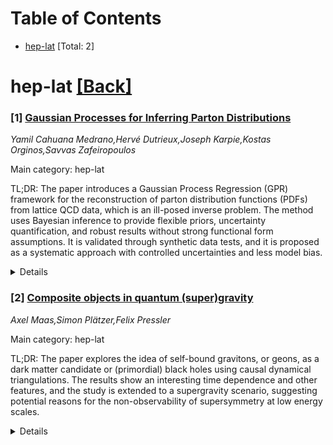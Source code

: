 <div id=toc></div>

# Table of Contents

- [hep-lat](#hep-lat) [Total: 2]


<div id='hep-lat'></div>

# hep-lat [[Back]](#toc)

### [1] [Gaussian Processes for Inferring Parton Distributions](https://arxiv.org/abs/2510.21041)
*Yamil Cahuana Medrano,Hervé Dutrieux,Joseph Karpie,Kostas Orginos,Savvas Zafeiropoulos*

Main category: hep-lat

TL;DR: The paper introduces a Gaussian Process Regression (GPR) framework for the reconstruction of parton distribution functions (PDFs) from lattice QCD data, which is an ill-posed inverse problem. The method uses Bayesian inference to provide flexible priors, uncertainty quantification, and robust results without strong functional form assumptions. It is validated through synthetic data tests, and it is proposed as a systematic approach with controlled uncertainties and less model bias.


<details>
  <summary>Details</summary>
Motivation: The motivation behind this paper is to address the challenges associated with the extraction of parton distribution functions (PDFs) from experimental or lattice QCD data, which is known to be an ill-posed inverse problem. The authors aim to improve the reliability and reduce the systematic uncertainties of PDF reconstructions by proposing a new method based on Gaussian Process Regression (GPR).

Method: The authors employ a Gaussian Process Regression (GPR) framework within a Bayesian context to reconstruct PDFs. They use GPR as a non-parametric and flexible prior that encodes uncertainties and correlations, while avoiding the imposition of rigid functional forms. The study also explores various kernel choices, mean functions, and hyperparameter treatments. Additionally, they utilize the Kullback-Leibler divergence to measure the information gained from the data.

Result: Through synthetic data tests, the authors demonstrate that their GPR-based method is consistent and robust. The results show that the GPR approach can provide a systematic and non-parametric way to reconstruct PDFs, offering controlled uncertainty estimates and reduced model bias in the context of lattice QCD analyses.

Conclusion: The paper concludes that Gaussian Process Regression (GPR) is a promising and systematic approach for the reconstruction of parton distribution functions (PDFs) from lattice QCD data. It offers several advantages over traditional methods, including the ability to handle uncertainties and correlations flexibly, without being constrained by specific functional forms, and it provides more reliable and less biased results.

Abstract: The extraction of parton distribution functions (PDFs) from experimental or
lattice QCD data is an ill-posed inverse problem, where regularization strongly
impacts both systematic uncertainties and the reliability of the results. We
study a framework based on Gaussian Process Regression (GPR) to reconstruct
PDFs from lattice QCD matrix elements. Within a Bayesian framework, Gaussian
processes serve as flexible priors that encode uncertainties, correlations, and
constraints without imposing rigid functional forms. We investigate a wide
range of kernel choices, mean functions, and hyperparameter treatments. We
quantify information gained from the data using the Kullback Leibler
divergence. Synthetic data tests demonstrate the consistency and robustness of
the method. Our study establishes GPR as a systematic and non-parametric
approach to PDF reconstruction, offering controlled uncertainty estimates and
reduced model bias in lattice QCD analyses.

</details>


### [2] [Composite objects in quantum (super)gravity](https://arxiv.org/abs/2510.21248)
*Axel Maas,Simon Plätzer,Felix Pressler*

Main category: hep-lat

TL;DR: The paper explores the idea of self-bound gravitons, or geons, as a dark matter candidate or (primordial) black holes using causal dynamical triangulations. The results show an interesting time dependence and other features, and the study is extended to a supergravity scenario, suggesting potential reasons for the non-observability of supersymmetry at low energy scales.


<details>
  <summary>Details</summary>
Motivation: The motivation is to investigate the long-held concept that self-bound gravitons, known as geons, could serve as a dark matter candidate or form primordial black holes, now made possible by the development of viable quantum gravity candidates.

Method: The method involves an analytic approach showing the need for composite operators based on the graviton field, followed by a numerical investigation using causal dynamical triangulations, which is an ab-initio non-perturbative definition of quantum gravity. The research also extends to include a supergravity setting.

Result: Results from the numerical simulations suggest a notable dependence on cosmological time and reveal other unexpected characteristics. The extension to a supergravity framework provides insights into why supersymmetry might not be detectable at lower (collider) energy levels in a realistic universe.

Conclusion: The conclusion drawn is that the study of geons through causal dynamical triangulations yields new insights into their behavior over cosmological time and hints at the possible reasons for the non-observability of supersymmetry at low energies, opening up further avenues for research.

Abstract: It has been a long entertained idea that self-bound gravitons, so-called
geons, could be a dark matter candidate or form (primordial) black holes. The
development of viable candidates for quantum gravity allows now to investigate
these ideas. Analytic methods show that the description of geons needs to be
based on composite operators made out of the graviton field. We present results
from a numerical investigation into this idea using causal dynamical
triangulations, an ab-initio non-perturbative definition of quantum gravity
based on general relativity, and accessible in lattice-gauge-theory-like
simulations. Our results suggest an interesting dependence on cosmological time
and other unexpected features. Finally, we extend the analytic part of the
setting to a supergravity scenario. This provides hints which, if confirmed,
could explain why supersymmetry may in a realistic universe in principle not be
observable at low (collider) energy scales.

</details>
